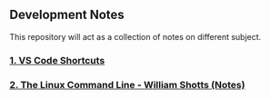 ## Development Notes

This repository will act as a collection of notes on different subject. 

### [1. VS Code Shortcuts](vs_code.md)

### [2. The Linux Command Line - William Shotts (Notes)](linux_command_line.md)